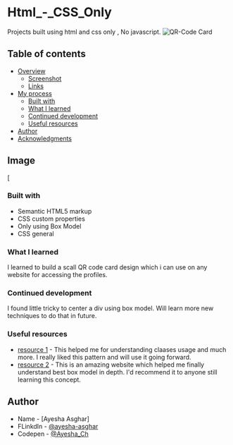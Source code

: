 # Html_-_CSS_Only
Projects built using html and css only , No javascript.
![QR-Code Card](https://github.com/user-attachments/assets/1802da79-4636-41d3-ab1e-679094c4d0f1)


## Table of contents

- [Overview](#overview)
  - [Screenshot](#screenshot)
  - [Links](#links)
- [My process](#my-process)
  - [Built with](#built-with)
  - [What I learned](#what-i-learned)
  - [Continued development](#continued-development)
  - [Useful resources](#useful-resources)
- [Author](#author)
- [Acknowledgments](#acknowledgments)


## Image 
[
### Built with

- Semantic HTML5 markup
- CSS custom properties
- Only using Box Model
- CSS general


### What I learned

I learned to build a scall QR code card design which i can use on any website for accessing the profiles.

### Continued development

I found little tricky to center a div using box model. Will learn more new techniques to do that in future.


### Useful resources

- [ resource 1](https://www.mdn.com) - This helped me for understanding claases usage and much more. I really liked this pattern and will use it going forward.
- [ resource 2](https://www.w3school.com) - This is an amazing website which helped me finally understand best box model in depth. I'd recommend it to anyone still learning this concept.


## Author

- Name - [Ayesha Asghar]
- FLinkdIn - [@ayesha-asghar](https://www.linkedin.com/in/ayesha-asghar-442773238/)
- Codepen - [@Ayesha_Ch](https://codepen.io/Ayesha-Ch)


